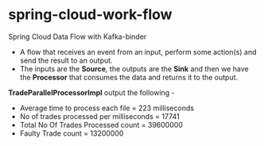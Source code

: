 # spring-cloud-work-flow


Spring Cloud Data Flow with Kafka-binder

- A flow that receives an event from an input, perform some action(s) and send the result to an output.
- The inputs are the **Source**, the outputs are the **Sink** and then we have the **Processor** that consumes the data and returns it to the output. 


**TradeParallelProcessorImpl** output the following - 

- Average time to process each file = 223 milliseconds
- No of trades processed per milliseconds = 17741
- Total No Of Trades Processed count = 39600000
- Faulty Trade count = 13200000
